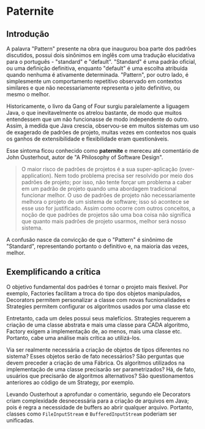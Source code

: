 # Paternite

## Introdução

A palavra "Pattern" presente na obra que inaugurou boa parte dos padrões discutidos, possui dois sinônimos em inglês com uma tradução elucidativa para o português - "standard" e "default".
"Standard" é uma padrão oficial, ou uma definição definitiva, enquanto "default" é uma escolha atribuída quando nenhuma é ativamente determinada. "Pattern", por outro lado, é 
simplesmente um comportamento repetitivo observado em contextos similares e que não necessariamente representa o jeito definitivo, ou mesmo o melhor. 

Historicamente, o livro da Gang of Four surgiu paralelamente a liguagem Java, o que inevitavelmente os atrelou bastante, de modo que muitos entendessem que um não funcionasse de modo independente do outro.
Assim, à medida que Java crescia, observou-se em muitos sistemas um uso de exagerado de padrões de projeto, muitas vezes em contextos nos quais
os ganhos de extensibilidade e flexibilidade eram questionáveis. 

Esse sintoma ficou conhecido como **paternite** e mereceu até comentário de John Ousterhout, autor de "A Philosophy of Software Design".

> O maior risco de padrões de projetos é a sua super-aplicação (over-application). Nem todo problema precisa ser resolvido por meio dos padrões de projeto; por isso, não tente forçar um problema a caber em um padrão de projeto quando uma abordagem tradicional funcionar melhor. O uso de padrões de projeto não necessariamente melhora o projeto de um sistema de software; isso só acontece se esse uso for justificado. Assim como ocorre com outros conceitos, a noção de que padrões de projetos são uma boa coisa não significa que quanto mais padrões de projeto usarmos, melhor será nosso sistema.

A confusão nasce da convicção de que o "Pattern" é sinônimo de "Standard", representando portanto o definitivo e, na maioria das vezes, melhor. 

## Exemplificando a crítica

O objetivo fundamental dos padrões é tornar o projeto mais flexível. Por exemplo, Factories facilitam a troca do tipo dos objetos manipulados, 
Decorators permitem personalizar a classe com novas fucnionalidades e Strategies permitem configurar os algoritmos usados por uma classe etc

Entretanto, cada um deles possui seus malefícios. Strategies requerem a criação de uma classe abstrata e mais uma classe para CADA algoritmo, Factory
exigem a implementação de, ao menos, mais uma classe etc. Portanto, cabe uma análise mais crítica ao utilizá-los. 

Via ser realmente necessária a criação de objetos de tipos diferentes no sistema? Esses objetos serão de fato necessários? São perguntas
que devem preceder a criação de uma Fábrica. Os algoritmos utilizados na implementação de uma classe precisarão ser parametrizados? Há, de fato, 
usuários que precisarão de algoritmos alternativos? São questionamentos anteriores ao código de um Strategy, por exemplo.

Levando Ousterhout a aprofundar o comentário, segundo ele Decorators criam complexidade desnecessária para a criação de arquivos em Java; pois é regra
a necessidade de buffers ao abrir qualquer arquivo. Portanto, classes como ```FileInputStream``` e ```BufferedInputStream``` poderiam ser unificadas.






















































